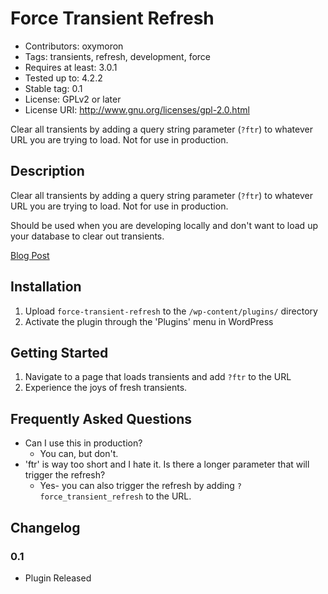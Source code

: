 # Force Transient Refresh
* Contributors: oxymoron
* Tags: transients, refresh, development, force
* Requires at least: 3.0.1
* Tested up to: 4.2.2
* Stable tag: 0.1
* License: GPLv2 or later
* License URI: http://www.gnu.org/licenses/gpl-2.0.html

Clear all transients by adding a query string parameter (`?ftr`) to whatever URL you are trying to load. Not for use in production.

## Description

Clear all transients by adding a query string parameter (`?ftr`) to whatever URL you are trying to load. Not for use in production.

Should be used when you are developing locally and don't want to load up your database to clear out transients.

[Blog Post](https://github.com/zachwills/wp-force-transient-refresh)

## Installation

1. Upload `force-transient-refresh` to the `/wp-content/plugins/` directory
2. Activate the plugin through the 'Plugins' menu in WordPress

## Getting Started
1. Navigate to a page that loads transients and add `?ftr` to the URL
2. Experience the joys of fresh transients.

## Frequently Asked Questions

* Can I use this in production?
    * You can, but don't.
* 'ftr' is way too short and I hate it. Is there a longer parameter that will trigger the refresh?
    * Yes- you can also trigger the refresh by adding `?force_transient_refresh` to the URL.

## Changelog

### 0.1
* Plugin Released
